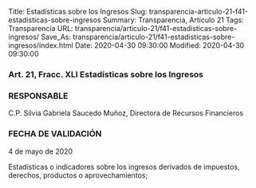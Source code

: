 Title: Estadísticas sobre los Ingresos
Slug: transparencia-articulo-21-f41-estadisticas-sobre-ingresos
Summary: Transparencia, Artículo 21
Tags: Transparencia
URL: transparencia/articulo-21/f41-estadisticas-sobre-ingresos/
Save_As: transparencia/articulo-21/f41-estadisticas-sobre-ingresos/index.html
Date: 2020-04-30 09:30:00
Modified: 2020-04-30 09:30:00


### Art. 21, Fracc. XLI Estadísticas sobre los Ingresos

### RESPONSABLE

C.P. Silvia Gabriela Saucedo Muñoz, Directora de Recursos Financieros

### FECHA DE VALIDACIÓN

4 de mayo de 2020

Estadísticas o indicadores sobre los ingresos derivados de impuestos, derechos, productos o aprovechamientos;


